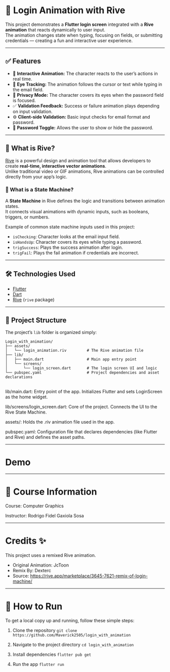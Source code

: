 # 🎉 Login Animation with Rive  

This project demonstrates a **Flutter login screen** integrated with a **Rive animation** that reacts dynamically to user input.  
The animation changes state when typing, focusing on fields, or submitting credentials — creating a fun and interactive user experience.  

---

## ✅ Features  
- 🧠 **Interactive Animation:** The character reacts to the user’s actions in real time.  
- 👀 **Eye Tracking:** The animation follows the cursor or text while typing in the email field.  
- 🙈 **Privacy Mode:** The character covers its eyes when the password field is focused.  
- ✅ **Validation Feedback:** Success or failure animation plays depending on input validation.  
- ⚙️ **Client-side Validation:** Basic input checks for email format and password.  
- 🔄 **Password Toggle:** Allows the user to show or hide the password.  

---

## 🎨 What is Rive?  
[Rive](https://rive.app) is a powerful design and animation tool that allows developers to create **real-time, interactive vector animations**.  
Unlike traditional video or GIF animations, Rive animations can be controlled directly from your app’s logic.

### 🧠 What is a State Machine?  
A **State Machine** in Rive defines the logic and transitions between animation states.  
It connects visual animations with dynamic inputs, such as booleans, triggers, or numbers.

Example of common state machine inputs used in this project:
- `isChecking`: Character looks at the email input field.  
- `isHandsUp`: Character covers its eyes while typing a password.  
- `trigSuccess`: Plays the success animation after login.  
- `trigFail`: Plays the fail animation if credentials are incorrect.  

---

## 🛠 Technologies Used  
- [Flutter](https://flutter.dev)  
- [Dart](https://dart.dev)  
- [Rive](https://rive.app) (`rive` package)  

---

## 📁 Project Structure  

The project’s `lib` folder is organized simply:

```plaintext
Login_with_animation/
├── assets/
│   └── login_animation.riv         # The Rive animation file
├── lib/
│   ├── main.dart                   # Main app entry point
│   └── screens/
│       └── login_screen.dart       # The login screen UI and logic
└── pubspec.yaml                    # Project dependencies and asset declarations
```
## 
lib/main.dart: Entry point of the app. Initializes Flutter and sets LoginScreen as the home widget.

lib/screens/login_screen.dart: Core of the project. Connects the UI to the Rive State Machine.

assets/: Holds the .riv animation file used in the app.

pubspec.yaml: Configuration file that declares dependencies (like Flutter and Rive) and defines the asset paths.

---
# Demo

---
# 📘 Course Information

Course: Computer Graphics

Instructor: Rodrigo Fidel Gaxiola Sosa

---
# Credits ✨
This project uses a remixed Rive animation.

- Original Animation: JcToon
- Remix By: Dexterc
- Source: https://rive.app/marketplace/3645-7621-remix-of-login-machine/

---
# 🚀 How to Run

To get a local copy up and running, follow these simple steps:

1. Clone the repository
```git clone https://github.com/Maverick2505/login_with_animation```

2. Navigate to the project directory
```cd login_with_animation```

3. Install dependencies
```flutter pub get```

4. Run the app
```flutter run```
